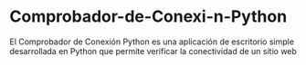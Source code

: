 # Comprobador-de-Conexi-n-Python
El Comprobador de Conexión Python es una aplicación de escritorio simple desarrollada en Python que permite verificar la conectividad de un sitio web

